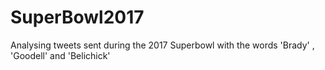 # SuperBowl2017
Analysing tweets sent during the 2017 Superbowl with the words 'Brady' , 'Goodell' and 'Belichick'
